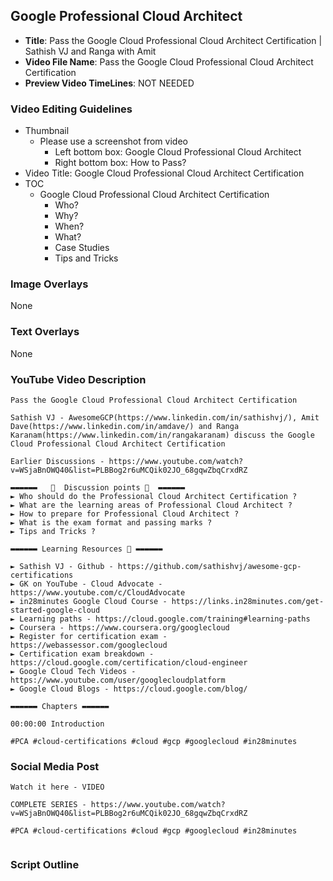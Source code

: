 ##  Google Professional Cloud Architect

- **Title**: Pass the Google Cloud Professional Cloud Architect Certification | Sathish VJ and Ranga with Amit
- **Video File Name**: Pass the Google Cloud Professional Cloud Architect Certification
- **Preview Video TimeLines**: NOT NEEDED

### Video Editing Guidelines

- Thumbnail 
	- Please use a screenshot from video
		- Left bottom box: Google Cloud Professional Cloud Architect
		- Right bottom box: How to Pass?
- Video Title: Google Cloud Professional Cloud Architect Certification
- TOC
	- Google Cloud Professional Cloud Architect Certification
		- Who?
		- Why?
		- When?
		- What?
		- Case Studies
		- Tips and Tricks
 
### Image Overlays

None

### Text Overlays

None

### YouTube Video Description

```
Pass the Google Cloud Professional Cloud Architect Certification

Sathish VJ - AwesomeGCP(https://www.linkedin.com/in/sathishvj/), Amit Dave(https://www.linkedin.com/in/amdave/) and Ranga Karanam(https://www.linkedin.com/in/rangakaranam) discuss the Google Cloud Professional Cloud Architect Certification

Earlier Discussions - https://www.youtube.com/watch?v=WSjaBnOWQ40&list=PLBBog2r6uMCQik02JO_68gqwZbqCrxdRZ

▬▬▬▬▬▬   💎  Discussion points 💎  ▬▬▬▬▬▬ 
► Who should do the Professional Cloud Architect Certification ?
► What are the learning areas of Professional Cloud Architect ?
► How to prepare for Professional Cloud Architect ? 
► What is the exam format and passing marks ?
► Tips and Tricks ?

▬▬▬▬▬▬ Learning Resources 🔗 ▬▬▬▬▬▬ 

► Sathish VJ - Github - https://github.com/sathishvj/awesome-gcp-certifications
► GK on YouTube - Cloud Advocate - https://www.youtube.com/c/CloudAdvocate
► in28minutes Google Cloud Course - https://links.in28minutes.com/get-started-google-cloud
► Learning paths - https://cloud.google.com/training#learning-paths
► Coursera - https://www.coursera.org/googlecloud
► Register for certification exam - https://webassessor.com/googlecloud
► Certification exam breakdown - https://cloud.google.com/certification/cloud-engineer
► Google Cloud Tech Videos - https://www.youtube.com/user/googlecloudplatform
► Google Cloud Blogs - https://cloud.google.com/blog/

▬▬▬▬▬▬ Chapters ▬▬▬▬▬▬ 

00:00:00 Introduction

#PCA #cloud-certifications #cloud #gcp #googlecloud #in28minutes

```

### Social Media Post

```
Watch it here - VIDEO

COMPLETE SERIES - https://www.youtube.com/watch?v=WSjaBnOWQ40&list=PLBBog2r6uMCQik02JO_68gqwZbqCrxdRZ

#PCA #cloud-certifications #cloud #gcp #googlecloud #in28minutes


```

### Script Outline

```
```
